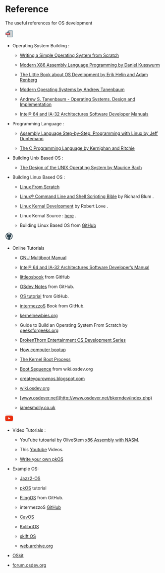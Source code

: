 # Reference

The useful references for OS development

<img src="./images/pdf_icon.png" alt="pdf icon" width="25" height="25">

* Operating System Building :

    - [Writing a Simple Operating System from Scratch](./pdf-docs/writing_simple_os.pdf)

    - [Modern X86 Assembly Language Programming by Daniel Kusswurm](./pdf-docs/Modern%20X86%20Assembly%20Language%20Programming.pdf)


    - [The Little Book about OS Development by Erik Helin and Adam Renberg](./pdf-docs/The%20Little%20Book%20about%20OS%20Development%20by%20Erik%20Helin%20and%20Adam%20Renberg.pdf)



    - [Modern Operating Systems by Andrew Tanenbaum](./pdf-docs/Andrew%20S.%20Tanenbaum%20-%20Modern%20Operating%20Systems.pdf)

    - [Andrew S. Tanenbaum - Operating Systems. Design and Implementation](./pdf-docs/Andrew%20S.%20Tanenbaum%20-%20Operating%20Systems.%20Design%20and%20Implementation.pdf)


    - [Intel® 64 and IA-32 Architectures Software Developer Manuals](./pdf-docs/325462-sdm-vol-1-2abcd-3abcd-4.pdf)

* Programming Language :


   - [Assembly Language Step-by-Step: Programming with Linux by Jeff Duntemann](./pdf-docs/394.Assembly%20Language%20Step-by-step_%20Programming%20with%20DOS%20and%20Linux%20with%20CD-ROM.pdf)


    - [The C Programming Language by Kernighan and Ritchie](./pdf-docs/The%20ANSI%20C%20Programming%20Language%20by%20Brian%20W.%20Kernighan,%20Dennis%20M.%20Ritchie.pdf)


* Building Unix Based OS :

    - [The Design of the UNIX Operating System by Maurice Bach](./pdf-docs/The%20Design%20of%20the%20UNIX%20Operating%20System%20by%20Maurice%20Bach.pdf)

* Building Linux Based OS :

    - [Linux From Scratch](./pdf-docs/LFS-BOOK-12.1.pdf)

    - [Linux® Command Line and Shell Scripting Bible](./pdf-docs/Wiley.Linux.Command.Line.and.Shell.Scripting.Bible.May.2008.pdf) by Richard Blum .


    - [Linux Kernal Development](./pdf-docs/Linux.Kernel.Development.3rd.Edition.pdf) by Robert Love .

    - Linux Kernal Source : [here](https://www.kernel.org/) .

    - Building Linux Based OS from [GitHub](https://gist.github.com/bluedragon1221/a58b0e1ed4492b44aa530f4db0ffef85)

<img src="./images/github_icon.png" alt="pdf icon" width="25" height="25">

* Online Tutorials

    - [GNU Multiboot Manual](https://www.gnu.org/software/grub/manual/multiboot/multiboot.html)
    
    - [Intel® 64 and IA-32 Architectures Software Developer’s Manual](https://www.intel.com/content/www/us/en/content-details/782158/intel-64-and-ia-32-architectures-software-developer-s-manual-combined-volumes-1-2a-2b-2c-2d-3a-3b-3c-3d-and-4.html?wapkw=intel%2064%20and%20ia-32%20architectures%20software%20developer%27s%20manual&docid=782161)

    - [littleosbook](https://littleosbook.github.io) from GitHub

    - [OSdev Notes](https://github.com/dreamportdev/Osdev-Notes) from GitHub.

    - [OS tutorial](https://github.com/cfenollosa/os-tutorial) from GitHub.

    - [intermezzoS](https://github.com/intermezzOS/book/tree/master) Book from GitHub.

    - [kernelnewbies.org](https://kernelnewbies.org/) 

    - Guide to Build an Operating System From Scratch by [geeksforgeeks.org](https://www.geeksforgeeks.org/guide-to-build-an-operating-system-from-scratch/)

    - [BrokenThorn Entertainment OS Development Series](https://github.com/enygmator/os_dev.tutorials.brokenthorn)

    - [How computer bootup](https://manybutfinite.com/post/how-computers-boot-up/)

    - [ The Kernel Boot Process](https://manybutfinite.com/post/kernel-boot-process/)

    - [Boot Sequence](https://wiki.osdev.org/Boot_Sequence) from wiki.osdev.org

    - [createyourownos.blogspot.com](https://createyourownos.blogspot.com/)


    - [wiki.osdev.org](https://wiki.osdev.org)

    - [www.osdever.net](http://www.osdever.net/bkerndev/index.php)

    - [jamesmolly.co.uk](https://web.archive.org/web/20160412174753/http://www.jamesmolloy.co.uk/tutorial_html/index.html)


<img src="./images/youtube_icon.png" alt="pdf icon" width="25" height="25">

* Video Tutorials :

    - YouTube tutoarial by OliveStem [x86 Assembly with NASM](https://www.youtube.com/watch?v=yBO-EJoVDo0&list=PL2EF13wm-hWCoj6tUBGUmrkJmH1972dBB).

    - This [Youtube](https://youtu.be/MwPjvJ9ulSc?si=lRM8mZZy3EkVZ36J) Videos.

    - [Write your own pkOS](https://www.youtube.com/watch?v=NtZzb9ZJ5Fo&list=PL3Kz_hCNpKSTFCTJtP4-9mkYDVM7rAprW)

 * Example OS:

    - [Jazz2-OS](https://gitlab.com/olivestem/Jazz2-0)

    - [pkOS](https://docs.pkos.pagekey.io/blog/) tutorial

    - [FlingOS](https://github.com/FlingOS/FlingOS/tree/develop) from GitHub.

    - intermezzoS [GitHub](https://github.com/intermezzOS)

    - [CavOS](https://github.com/malwarepad/cavOS)

    - [KolibriOS](https://kolibrios.org/en/)

    - [skift OS](https://github.com/skift-org/skift)

    - [web.archive.org](https://web.archive.org/web/20160412174753/http://www.jamesmolloy.co.uk/tutorial_html/index.html)

* [OSkit](https://www-old.cs.utah.edu/flux/oskit/)

* [forum.osdev.org](https://forum.osdev.org)